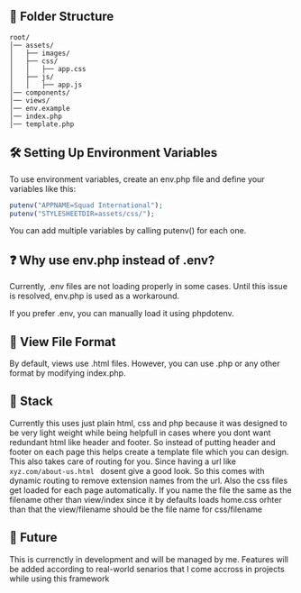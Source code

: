 ## 📂 Folder Structure
```
root/
│── assets/
│   ├── images/
│   ├── css/
│   │   ├── app.css
│   ├── js/
│   │   ├── app.js
│── components/
│── views/
│── env.example
│── index.php
│── template.php
```

## 🛠 Setting Up Environment Variables

To use environment variables, create an env.php file and define your variables like this:

```php
putenv("APPNAME=Squad International");
putenv("STYLESHEETDIR=assets/css/");
```

You can add multiple variables by calling putenv() for each one.

## ❓ Why use env.php instead of .env?

Currently, .env files are not loading properly in some cases. Until this issue is resolved, env.php is used as a workaround.

If you prefer .env, you can manually load it using phpdotenv.

## 📌 View File Format

By default, views use .html files.
However, you can use .php or any other format by modifying index.php.

## 🚀 Stack

Currently this uses just plain html, css and php because it was designed to be very light weight while being helpfull in cases where you dont want redundant html like header and footer. So instead of putting header and footer on each page this helps create a template file which you can design. This also takes care of routing for you. Since having a url like ``` xyz.com/about-us.html  ``` dosent give a good look. So this comes with dynamic routing to remove extension names from the url. Also the css files get loaded for each page automatically. If you name the file the same as the filename other than view/index since it by defaults loads home.css orhter than that the view/filename should be the file name for css/filename

## 🔮 Future

This is currenctly in development and will be managed by me. Features will be added according to real-world senarios that I come accross in projects while using this framework